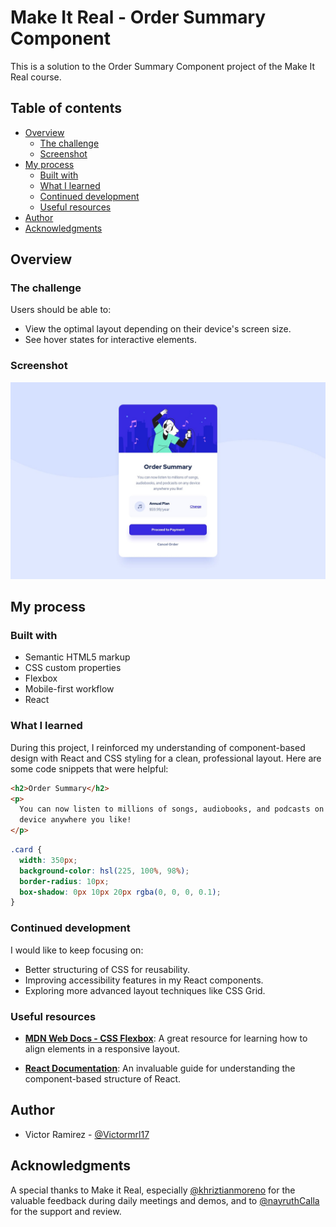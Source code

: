 # Make It Real - Order Summary Component

This is a solution to the Order Summary Component project of the Make It Real course.

## Table of contents

- [Overview](#overview)
  - [The challenge](#the-challenge)
  - [Screenshot](#screenshot)
- [My process](#my-process)
  - [Built with](#built-with)
  - [What I learned](#what-i-learned)
  - [Continued development](#continued-development)
  - [Useful resources](#useful-resources)
- [Author](#author)
- [Acknowledgments](#acknowledgments)

## Overview

### The challenge

Users should be able to:

- View the optimal layout depending on their device's screen size.
- See hover states for interactive elements.

### Screenshot

<div align="center">
  <img src="public/design/desktop-design.jpg" alt="Landing" />
</div>

## My process

### Built with

- Semantic HTML5 markup
- CSS custom properties
- Flexbox
- Mobile-first workflow
- React

### What I learned

During this project, I reinforced my understanding of component-based design with React and CSS styling for a clean, professional layout. Here are some code snippets that were helpful:

```html
<h2>Order Summary</h2>
<p>
  You can now listen to millions of songs, audiobooks, and podcasts on any
  device anywhere you like!
</p>
```

```css
.card {
  width: 350px;
  background-color: hsl(225, 100%, 98%);
  border-radius: 10px;
  box-shadow: 0px 10px 20px rgba(0, 0, 0, 0.1);
}
```

### Continued development

I would like to keep focusing on:

- Better structuring of CSS for reusability.
- Improving accessibility features in my React components.
- Exploring more advanced layout techniques like CSS Grid.

### Useful resources

- **[MDN Web Docs - CSS Flexbox](https://developer.mozilla.org/en-US/docs/Web/CSS/CSS_Flexbox)**: A great resource for learning how to align elements in a responsive layout.

- **[React Documentation](https://reactjs.org/docs/getting-started.html)**: An invaluable guide for understanding the component-based structure of React.

## Author

- Victor Ramirez - [@Victormrl17](https://github.com/Victormrl17)

## Acknowledgments

A special thanks to Make it Real, especially [@khriztianmoreno](https://github.com/khriztianmoreno) for the valuable feedback during daily meetings and demos, and to [@nayruthCalla](https://github.com/nayruthCalla) for the support and review.
